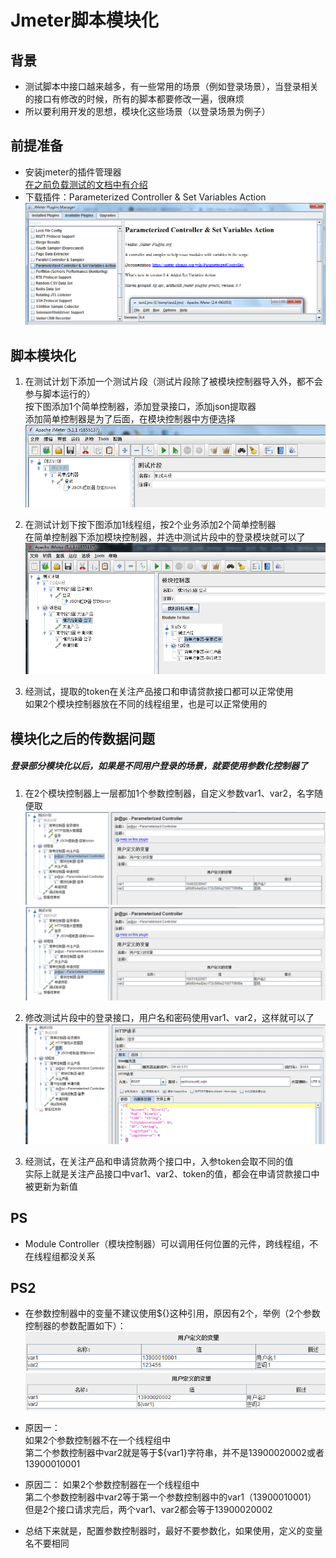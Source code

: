 # Jmeter脚本模块化     

## 背景  
- 测试脚本中接口越来越多，有一些常用的场景（例如登录场景），当登录相关的接口有修改的时候，所有的脚本都要修改一遍，很麻烦   
- 所以要利用开发的思想，模块化这些场景（以登录场景为例子）  

## 前提准备   
- 安装jmeter的插件管理器  
    [在之前负载测试的文档中有介绍](http://10.40.3.32/Test/others/blob/master/jmeter/Jmeter%E6%A8%A1%E6%8B%9F%E5%90%84%E7%A7%8D%E8%B4%9F%E8%BD%BD%E5%9C%BA%E6%99%AF.md)   
- 下载插件：Parameterized Controller & Set Variables Action   
    ![image](pic/mokuai/mokuai003.png)   
    
## 脚本模块化  
1. 在测试计划下添加一个测试片段（测试片段除了被模块控制器导入外，都不会参与脚本运行的）  
    按下图添加1个简单控制器，添加登录接口，添加json提取器  
    添加简单控制器是为了后面，在模块控制器中方便选择  
    ![image](pic/mokuai/mokuai001.png)    

2. 在测试计划下按下图添加1线程组，按2个业务添加2个简单控制器  
    在简单控制器下添加模块控制器，并选中测试片段中的登录模块就可以了       
    ![image](pic/mokuai/mokuai002.png)       
    
3. 经测试，提取的token在关注产品接口和申请贷款接口都可以正常使用   
    如果2个模块控制器放在不同的线程组里，也是可以正常使用的   
 

## 模块化之后的传数据问题     
##### 登录部分模块化以后，如果是不同用户登录的场景，就要使用参数化控制器了   
1. 在2个模块控制器上一层都加1个参数控制器，自定义参数var1、var2，名字随便取       
    ![image](pic/mokuai/mokuai004.png)    
    ![image](pic/mokuai/mokuai005.png)    

2. 修改测试片段中的登录接口，用户名和密码使用var1、var2，这样就可以了   
    ![image](pic/mokuai/mokuai006.png)    
    
    
3. 经测试，在关注产品和申请贷款两个接口中，入参token会取不同的值    
    实际上就是关注产品接口中var1、var2、token的值，都会在申请贷款接口中被更新为新值    
    

## PS  
- Module Controller（模块控制器）可以调用任何位置的元件，跨线程组，不在线程组都没关系  

## PS2  
- 在参数控制器中的变量不建议使用${}这种引用，原因有2个，举例（2个参数控制器的参数配置如下）：  
    ![image](pic/mokuai/mokuai007.png)    
    ![image](pic/mokuai/mokuai008.png)    
- 原因一：  
    如果2个参数控制器不在一个线程组中  
    第二个参数控制器中var2就是等于${var1}字符串，并不是13900020002或者13900010001  
    
- 原因二：
    如果2个参数控制器在一个线程组中  
    第二个参数控制器中var2等于第一个参数控制器中的var1（13900010001）   
    但是2个接口请求完后，两个var1、var2都会等于13900020002   

- 总结下来就是，配置参数控制器时，最好不要参数化，如果使用，定义的变量名不要相同  
